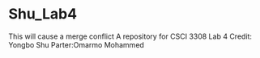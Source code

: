 # Shu_Lab4
This will cause a merge conflict
A repository for CSCI 3308 Lab 4
Credit: Yongbo Shu
Parter:Omarmo Mohammed
